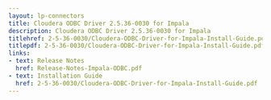 ```yaml
---
layout: lp-connectors
title: Cloudera ODBC Driver 2.5.36-0030 for Impala
description: Cloudera ODBC Driver 2.5.36-0030 for Impala
titlehref: 2-5-36-0030/Cloudera-ODBC-Driver-for-Impala-Install-Guide.pdf
titlepdf: 2-5-36-0030/Cloudera-ODBC-Driver-for-Impala-Install-Guide.pdf
links:
- text: Release Notes
  href: Release-Notes-Impala-ODBC.pdf
- text: Installation Guide
  href: 2-5-36-0030/Cloudera-ODBC-Driver-for-Impala-Install-Guide.pdf
---
```

